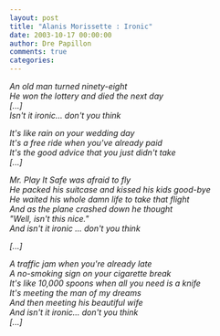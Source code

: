 ```yaml
---
layout: post
title: "Alanis Morissette : Ironic"
date: 2003-10-17 00:00:00
author: Dre Papillon
comments: true
categories: 
---
```



*An old man turned ninety-eight<BR>He won the lottery and died the next day<BR>[...]<BR>Isn't it ironic... don't you think*

*It's like rain on your wedding day<BR>It's a free ride when you've already paid<BR>It's the good advice that you just didn't take<BR>[...]*

*Mr. Play It Safe was afraid to fly<BR>He packed his suitcase and kissed his kids good-bye<BR>He waited his whole damn life to take that flight<BR>And as the plane crashed down he thought<BR>"Well, isn't this nice."<BR>And isn't it ironic ... don't you think*

*[...]*

*A traffic jam when you're already late<BR>A no-smoking sign on your cigarette break<BR>It's like 10,000 spoons when all you need is a knife<BR>It's meeting the man of my dreams<BR>And then meeting his beautiful wife<BR>And isn't it ironic... don't you think<BR>[...]*
